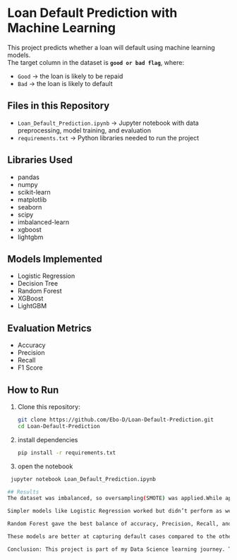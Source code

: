 # Loan Default Prediction with Machine Learning  

This project predicts whether a loan will default using machine learning models.  
The target column in the dataset is **`good or bad flag`**, where:  
- `Good` → the loan is likely to be repaid  
- `Bad` → the loan is likely to default  

## Files in this Repository  
- `Loan_Default_Prediction.ipynb` → Jupyter notebook with data preprocessing, model training, and evaluation  
- `requirements.txt` → Python libraries needed to run the project 

## Libraries Used  
- pandas  
- numpy  
- scikit-learn  
- matplotlib  
- seaborn  
- scipy  
- imbalanced-learn  
- xgboost  
- lightgbm  

## Models Implemented  
- Logistic Regression  
- Decision Tree  
- Random Forest  
- XGBoost  
- LightGBM  

## Evaluation Metrics  
- Accuracy  
- Precision  
- Recall  
- F1 Score  

## How to Run  

1. Clone this repository:  
   ```bash
   git clone https://github.com/Ebo-D/Loan-Default-Prediction.git
   cd Loan-Default-Prediction

2. install dependencies
   ```bash
   pip install -r requirements.txt

3. open the notebook
  ```bash
   jupyter notebook Loan_Default_Prediction.ipynb

## Results
The dataset was imbalanced, so oversampling(SMOTE) was applied.While applied, it's to see it's working and not used in the testing of my dataset with my models and metrics

Simpler models like Logistic Regression worked but didn’t perform as well.

Random Forest gave the best balance of accuracy, Precision, Recall, and F1 Score with 78%

These models are better at capturing default cases compared to the others.

Conclusion: This project is part of my Data Science learning journey. The model will perform better if oversampling (SMOTE) is applied to my dataset and used dor the testing of the dataset.  
